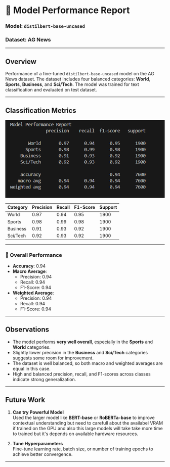# 📝 Model Performance Report

### Model: `distilbert-base-uncased`
### Dataset: AG News

---

## Overview

Performance of a fine-tuned `distilbert-base-uncased` model on the AG News dataset. The dataset includes four balanced categories: **World**, **Sports**, **Business**, and **Sci/Tech**. The model was trained for text classification and evaluated on test dataset.

---

## Classification Metrics

![Model Performance](Model_Performance.png)

| Category   | Precision | Recall | F1-Score | Support |
|------------|-----------|--------|----------|---------|
| World      | 0.97      | 0.94   | 0.95     | 1900    |
| Sports     | 0.98      | 0.99   | 0.98     | 1900    |
| Business   | 0.91      | 0.93   | 0.92     | 1900    |
| Sci/Tech   | 0.92      | 0.93   | 0.92     | 1900    |

---

### 🔢 Overall Performance

- **Accuracy**: 0.94  
- **Macro Average**:  
  - Precision: 0.94  
  - Recall: 0.94  
  - F1-Score: 0.94  
- **Weighted Average**:  
  - Precision: 0.94  
  - Recall: 0.94  
  - F1-Score: 0.94  
---

## Observations

- The model performs **very well overall**, especially in the **Sports** and **World** categories.
- Slightly lower precision in the **Business** and **Sci/Tech** categories suggests some room for improvement.
- The dataset is well balanced, so both macro and weighted averages are equal in this case.
- High and balanced precision, recall, and F1-scores across classes indicate strong generalization.

---

## Future Work

1. **Can try Powerful Model**  
   Used the larger model like **BERT-base** or **RoBERTa-base** to improve contextual understanding but need to carefull about the availabel VRAM if trained on the GPU and also this large models will take take more time to trained but it's depends on available hardware resources.

2. **Tune Hyperparameters**  
   Fine-tune learning rate, batch size, or number of training epochs to achieve better convergence.

---


